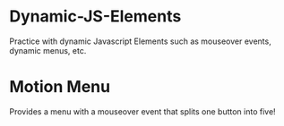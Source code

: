 # Dynamic-JS-Elements
Practice with dynamic Javascript Elements such as mouseover events, dynamic menus, etc.

# Motion Menu
Provides a menu with a mouseover event that splits one button into five!
